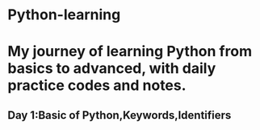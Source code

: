 # Python-learning
<h1>My journey of learning Python from basics to advanced, with daily practice codes and notes.</h1>
<h2>Day 1:Basic of Python,Keywords,Identifiers

